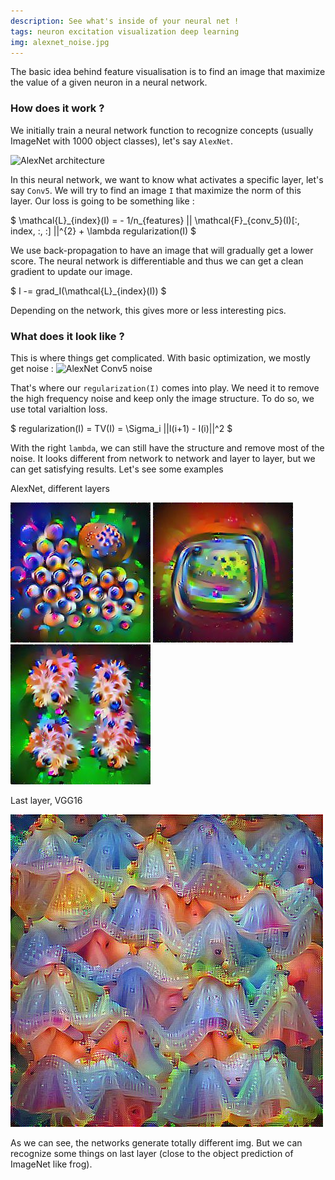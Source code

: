 ```yaml
---
description: See what's inside of your neural net !
tags: neuron excitation visualization deep learning
img: alexnet_noise.jpg
---
```


The basic idea behind feature visualisation is to find an image that maximize the value of a given neuron in a neural network.

### How does it work ? 

We initially train a neural network function to recognize concepts (usually ImageNet with 1000 object classes), let's say `AlexNet`.

![AlexNet architecture]({{site.baseurl}}/assets/img/alexnet_archi.png)

In this neural network, we want to know what activates a specific layer, let's say `Conv5`. We will try to find an image `I` that maximize the norm of this layer.
Our loss is going to be something like : 

<div>
$ \mathcal{L}_{index}(I) = -  1/n_{features} || \mathcal{F}_{conv_5}(I)[:, index, :, :] ||^{2} + \lambda  regularization(I) $
</div>

We use back-propagation to have an image that will gradually get a lower score.
The neural network is differentiable and thus we can get a clean gradient to update our image.

<div>
$ I -= grad_I(\mathcal{L}_{index}(I)) $
</div>

Depending on the network, this gives more or less interesting pics.


### What does it look like ?

This is where things get complicated. With basic optimization, we mostly get noise : 
![AlexNet Conv5 noise]({{site.baseurl}}/assets/img/alexnet_noise.jpg)


That's where our `regularization(I)` comes into play. We need it to remove the high frequency noise and keep only the image structure. To do so, we use total varialtion loss.

<div>
$ regularization(I) = TV(I) = \Sigma_i ||I(i+1) - I(i)||^2 $
</div>

With the right `lambda`, we can still have the structure and remove most of the noise.
It looks different from network to network and layer to layer, but we can get satisfying results.
Let's see some examples


AlexNet, different layers


![AlexNet Conv5 layer 100](https://raw.githubusercontent.com/AdMoR/neural-styles/master/images/LayerExcitationLoss_alexnet_1_15_2048_0.0005.jpg)
![AlexNet FC3 neuron 100](https://raw.githubusercontent.com/AdMoR/neural-styles/master/images/LayerExcitationLoss_alexnet_1_18_2048_0.0005.jpg)
![AlexNet ](https://raw.githubusercontent.com/AdMoR/neural-styles/master/images/LayerExcitationLoss_alexnet_1_34_2048_0.0005.jpg)

Last layer, VGG16


![VGG16 FC3 neuron 100](https://raw.githubusercontent.com/AdMoR/neural-styles/master/images/LayerExcitationLoss_vgg16_-1_4_2048_0.1_0.0005.jpg)


As we can see, the networks generate totally different img. But we can recognize some things on last layer (close to the object prediction of ImageNet like frog).


